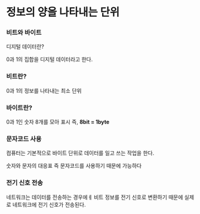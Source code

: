 # 정보의 양을 나타내는 단위

### 비트와 바이트

디지털 데이터란?

0과 1의 집합을 디지털 데이터라고 한다.

### 비트란?

0과 1의 정보를 나타내는 최소 단위

### 바이트란?

0과 1인 숫자 8개를 모아 표시 즉, **8bit = 1byte**

### 문자코드 사용

컴퓨터는 기본적으로 바이트 단위로 데이터를 일고 쓰는 작업을 한다.

숫자와 문자의 대응표 즉 문자코드를 사용하기 때문에 가능하다

### 전기 신호 전송

네트워크는 데이터를 전송하는 경우에ㅔ 비트 정보를 전기 신호로 변환하기 때문에 실제로 네트워크에 전기 신호가 전송된다.
